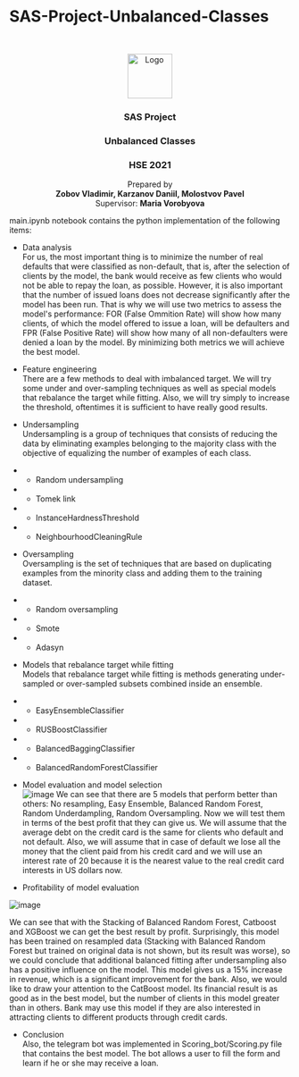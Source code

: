 # SAS-Project-Unbalanced-Classes




<br />
<p align="center">
  <a href="#">
    <img src="https://upload.wikimedia.org/wikipedia/commons/thumb/1/10/SAS_logo_horiz.svg/1280px-SAS_logo_horiz.svg.png" alt="Logo" height="80">
  </a>

  <h3 align="center">SAS Project</h3>
  <h3 align="center">Unbalanced Classes</h3>
  <h3 align="center">HSE 2021</h3>
  

  <p align="center">
    Prepared by <br />
   <b align="center"> Zobov Vladimir, 
    Karzanov Daniil, 
    Molostvov Pavel </b>
  
  <br />
  Supervisor: <b>Maria Vorobyova </b><br />

  </p>
</p>



main.ipynb notebook contains the python implementation of the following items:
* Data analysis  
For us, the most important thing is to minimize the number of real defaults that were classified as non-default, that is, after the selection of clients by the model, the bank would receive as few clients who would not be able to repay the loan, as possible. However, it is also important that the number of issued loans does not decrease significantly after the model has been run. That is why we will use two metrics to assess the model's performance: FOR (False Ommition Rate) will show how many clients, of which the model offered to issue a loan, will be defaulters and FPR (False Positive Rate) will show how many of all non-defaulters were denied a loan by the model. By minimizing both metrics we will achieve the best model. 

* Feature engineering  
There are a few methods to deal with imbalanced target. We will try some under and over-sampling techniques as well as special models that rebalance the target while fitting. Also, we will try simply to increase the threshold, oftentimes it is sufficient to have really good results. 

* Undersampling  
Undersampling is a group of techniques that consists of reducing the data by eliminating examples belonging to the majority class with the objective of equalizing the number of examples of each class.

* * Random undersampling
* * Tomek link
* * InstanceHardnessThreshold
* * NeighbourhoodCleaningRule
* Oversampling  
Oversampling is the set of techniques that are based on duplicating examples from the minority class and adding them to the training dataset.
* * Random oversampling 
* * Smote
* * Adasyn
* Models that rebalance target while fitting  
Models that rebalance target while fitting is methods generating under-sampled or over-sampled subsets combined inside an ensemble.
* * EasyEnsembleClassifier
* * RUSBoostClassifier
* * BalancedBaggingClassifier
* * BalancedRandomForestClassifier
* Model evaluation and model selection  
![image](https://user-images.githubusercontent.com/49778314/121660273-cd72c000-caab-11eb-9a7e-c67b10779ab5.png)
We can see that there are 5 models that perform better than others: No resampling, Easy Ensemble, Balanced Random Forest, Random Underdampling, Random Oversampling. Now we will test them in terms of the best profit that they can give us. We will assume that the average debt on the credit card is the same for clients who default and not default. Also, we will assume that in case of default we lose all the money that the client paid from his credit card and we will use an interest rate of 20 because it is the nearest value to the real credit card interests in US dollars now.


* Profitability of model evaluation


![image](https://user-images.githubusercontent.com/49778314/121669354-e6cc3a00-cab4-11eb-8156-b9907de28135.png)


We can see that with the Stacking of Balanced Random Forest, Catboost and XGBoost we can get the best result by profit. Surprisingly, this model has been trained on resampled data (Stacking with Balanced Random Forest but trained on original data is not shown, but its result was worse), so we could conclude that additional balanced fitting after undersampling also has a positive influence on the model. This model gives us a 15% increase in revenue, which is a significant improvement for the bank. Also, we would like to draw your attention to the CatBoost model. Its financial result is as good as in the best model, but the number of clients in this model greater than in others. Bank may use this model if they are also interested in attracting clients to different products through credit cards.

* Conclusion  
Also, the telegram bot was implemented in Scoring_bot/Scoring.py file that contains the best model. The bot allows a user to fill the form and learn if he or she may receive a loan.

